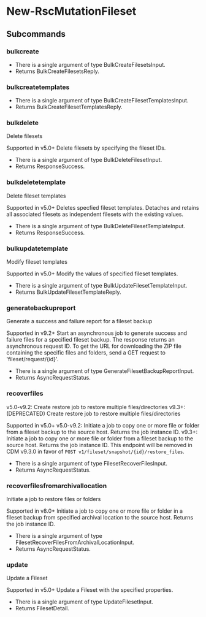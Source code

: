# New-RscMutationFileset
## Subcommands
### bulkcreate
- There is a single argument of type BulkCreateFilesetsInput.
- Returns BulkCreateFilesetsReply.
### bulkcreatetemplates
- There is a single argument of type BulkCreateFilesetTemplatesInput.
- Returns BulkCreateFilesetTemplatesReply.
### bulkdelete
Delete filesets

Supported in v5.0+
Delete filesets by specifying the fileset IDs.

- There is a single argument of type BulkDeleteFilesetInput.
- Returns ResponseSuccess.
### bulkdeletetemplate
Delete fileset templates

Supported in v5.0+
Deletes specfied fileset templates. Detaches and retains all associated filesets as independent filesets with the existing values.

- There is a single argument of type BulkDeleteFilesetTemplateInput.
- Returns ResponseSuccess.
### bulkupdatetemplate
Modify fileset templates

Supported in v5.0+
Modify the values of specified fileset templates.

- There is a single argument of type BulkUpdateFilesetTemplateInput.
- Returns BulkUpdateFilesetTemplateReply.
### generatebackupreport
Generate a success and failure report for a fileset backup

Supported in v9.2+
Start an asynchronous job to generate success and failure files for a specified fileset backup. The response returns an asynchronous request ID. To get the URL for downloading the ZIP file containing the specific files and folders, send a GET request to 'fileset/request/{id}'.

- There is a single argument of type GenerateFilesetBackupReportInput.
- Returns AsyncRequestStatus.
### recoverfiles
v5.0-v9.2: Create restore job to restore multiple files/directories
v9.3+: (DEPRECATED) Create restore job to restore multiple files/directories

Supported in v5.0+
v5.0-v9.2: Initiate a job to copy one or more file or folder from a fileset backup to the source host. Returns the job instance ID.
v9.3+: Initiate a job to copy one or more file or folder from a fileset backup to the source host. Returns the job instance ID. This endpoint will be removed in CDM v9.3.0 in favor of `POST v1/fileset/snapshot/{id}/restore_files`.

- There is a single argument of type FilesetRecoverFilesInput.
- Returns AsyncRequestStatus.
### recoverfilesfromarchivallocation
Initiate a job to restore files or folders

Supported in v8.0+
Initiate a job to copy one or more file or folder in a fileset backup from specified archival location to the source host. Returns the job instance ID.

- There is a single argument of type FilesetRecoverFilesFromArchivalLocationInput.
- Returns AsyncRequestStatus.
### update
Update a Fileset

Supported in v5.0+
Update a Fileset with the specified properties.

- There is a single argument of type UpdateFilesetInput.
- Returns FilesetDetail.

